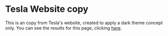 # Tesla Website copy

This is an copy from Tesla's website, created to apply a dark theme concept only.
You can see the results for this page, clicking [here](https://lenonnn.github.io/copy-of-tesla-website/).
